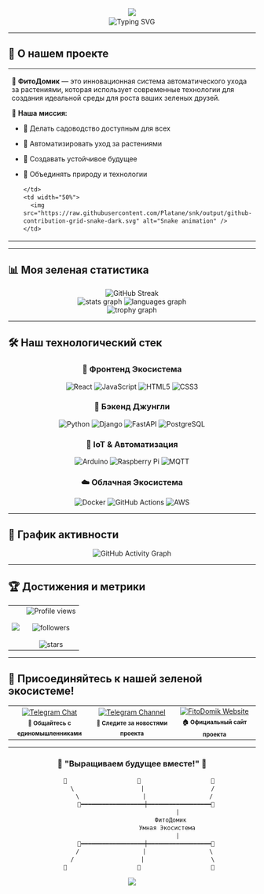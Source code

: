 
<div align="center">
  <img src="https://capsule-render.vercel.app/api?type=waving&color=0:2EA44F,50:4CAF50,100:8BC34A&height=120&section=header&text=🌱%20ФитоДомик%20🌱&fontSize=40&fontColor=fff&animation=twinkling&fontAlignY=35&desc=Создаем%20зеленое%20будущее&descAlignY=55&descSize=18" />
</div>

<div align="center">
  <img src="https://readme-typing-svg.herokuapp.com?font=Fira+Code&weight=600&size=28&pause=1000&color=2EA44F&center=true&vCenter=true&multiline=true&repeat=true&random=false&width=800&height=120&lines=🧑‍💻+Домнин+Вячеслав;👨‍💻+Изразцов+Илья;🚀+Представляют+проект;🌿+ФитоДомик+-+Умная+Экосистема" alt="Typing SVG" />
</div>

---

## 🌱 О нашем проекте

<div align="center">
  <table>
    <tr>
      <td width="50%">
        
**🌿 ФитоДомик** — это инновационная система автоматического ухода за растениями, которая использует современные технологии для создания идеальной среды для роста ваших зеленых друзей.

**🎯 Наша миссия:**
- 🌱 Делать садоводство доступным для всех
- 🤖 Автоматизировать уход за растениями
- 💚 Создавать устойчивое будущее
- 📱 Объединять природу и технологии

      </td>
      <td width="50%">
        <img src="https://raw.githubusercontent.com/Platane/snk/output/github-contribution-grid-snake-dark.svg" alt="Snake animation" />
      </td>
    </tr>
  </table>
</div>

---

## 📊 Моя зеленая статистика

<div align="center">
  <img src="https://github-readme-streak-stats.herokuapp.com?user=Legenda658&theme=dark&background=0D1117&ring=2EA44F&fire=4CAF50&currStreakLabel=8BC34A&sideLabels=FFFFFF&currStreakNum=FFFFFF&dates=8B949E&sideNums=2EA44F&hide_border=true&stroke=2EA44F" alt="GitHub Streak" />
</div>

<div align="center">
  <img src="https://github-readme-stats.vercel.app/api?username=Legenda658&hide_title=false&hide_rank=false&show_icons=true&include_all_commits=true&count_private=true&disable_animations=false&theme=dark&locale=ru&hide_border=true&bg_color=0D1117&title_color=2EA44F&icon_color=4CAF50&text_color=FFFFFF&ring_color=2EA44F" height="180" alt="stats graph" />
  <img src="https://github-readme-stats.vercel.app/api/top-langs?username=Legenda658&locale=ru&hide_title=false&layout=compact&card_width=320&langs_count=8&theme=dark&hide_border=true&bg_color=0D1117&title_color=2EA44F&text_color=FFFFFF" height="180" alt="languages graph" />
</div>

<div align="center">
  <img src="https://github-profile-trophy.vercel.app?username=Legenda658&theme=onestar&column=4&row=2&margin-w=15&margin-h=15&no-bg=false&no-frame=false" alt="trophy graph" />
</div>

---

## 🛠️ Наш технологический стек

<div align="center">

### 🌱 Фронтенд Экосистема
![React](https://img.shields.io/badge/React-20232A?style=for-the-badge&logo=react&logoColor=61DAFB)
![JavaScript](https://img.shields.io/badge/JavaScript-F7DF1E?style=for-the-badge&logo=javascript&logoColor=black)
![HTML5](https://img.shields.io/badge/HTML5-E34F26?style=for-the-badge&logo=html5&logoColor=white)
![CSS3](https://img.shields.io/badge/CSS3-1572B6?style=for-the-badge&logo=css3&logoColor=white)

### 🌿 Бэкенд Джунгли
![Python](https://img.shields.io/badge/Python-3776AB?style=for-the-badge&logo=python&logoColor=white)
![Django](https://img.shields.io/badge/Django-092E20?style=for-the-badge&logo=django&logoColor=white)
![FastAPI](https://img.shields.io/badge/FastAPI-005571?style=for-the-badge&logo=fastapi)
![PostgreSQL](https://img.shields.io/badge/PostgreSQL-316192?style=for-the-badge&logo=postgresql&logoColor=white)

### 🤖 IoT & Автоматизация
![Arduino](https://img.shields.io/badge/Arduino-00979D?style=for-the-badge&logo=Arduino&logoColor=white)
![Raspberry Pi](https://img.shields.io/badge/Raspberry%20Pi-A22846?style=for-the-badge&logo=Raspberry%20Pi&logoColor=white)
![MQTT](https://img.shields.io/badge/MQTT-3C5280?style=for-the-badge&logo=eclipse-mosquitto&logoColor=white)

### ☁️ Облачная Экосистема
![Docker](https://img.shields.io/badge/Docker-2496ED?style=for-the-badge&logo=docker&logoColor=white)
![GitHub Actions](https://img.shields.io/badge/GitHub_Actions-2088FF?style=for-the-badge&logo=github-actions&logoColor=white)
![AWS](https://img.shields.io/badge/AWS-232F3E?style=for-the-badge&logo=amazon-aws&logoColor=white)

</div>

---

## 🌿 График активности

<div align="center">
  <img src="https://github-readme-activity-graph.vercel.app/graph?username=Legenda658&bg_color=0d1117&color=2ea44f&line=4caf50&point=8bc34a&area=true&hide_border=true&custom_title=🌱%20Рост%20и%20развитие%20в%20GitHub" alt="GitHub Activity Graph" />
</div>

---

## 🏆 Достижения и метрики

<div align="center">
  <table>
    <tr>
      <td align="center">
        <img src="https://github-readme-stats.vercel.app/api/pin/?username=Legenda658&repo=FitoDomik&theme=dark&bg_color=0D1117&title_color=2EA44F&text_color=FFFFFF&icon_color=4CAF50&hide_border=true" />
      </td>
      <td align="center">
        <img src="https://komarev.com/ghpvc/?username=Legenda658&style=for-the-badge&color=2EA44F&label=ПРОФИЛЬ+ПОСЕЩЕНИЙ" alt="Profile views" />
        <br><br>
        <img src="https://img.shields.io/github/followers/Legenda658?style=for-the-badge&color=2EA44F&labelColor=0D1117&logo=github" alt="followers" />
        <br><br>
        <img src="https://img.shields.io/github/stars/Legenda658?style=for-the-badge&color=4CAF50&labelColor=0D1117&logo=github" alt="stars" />
      </td>
    </tr>
  </table>
</div>

---

## 🌱 Присоединяйтесь к нашей зеленой экосистеме!

<div align="center">
  <table>
    <tr>
      <td align="center" width="33%">
        <a href="https://t.me/FitoDomik">
          <img src="https://img.shields.io/badge/💬_Telegram_Чат-2CA5E0?style=for-the-badge&logo=telegram&logoColor=white&labelColor=2CA5E0&color=white" alt="Telegram Chat" height="50"/>
        </a>
        <br>
        <sub><b>🌿 Общайтесь с единомышленниками</b></sub>
      </td>
      <td align="center" width="33%">
        <a href="https://t.me/FitoDomik_429">
          <img src="https://img.shields.io/badge/📢_Telegram_Канал-2CA5E0?style=for-the-badge&logo=telegram&logoColor=white&labelColor=2CA5E0&color=white" alt="Telegram Channel" height="50"/>
        </a>
        <br>
        <sub><b>📡 Следите за новостями проекта</b></sub>
      </td>
      <td align="center" width="33%">
        <a href="https://fitodomik.ru">
          <img src="https://img.shields.io/badge/🌿_Сайт_ФитоДомик-2EA44F?style=for-the-badge&logo=leaf&logoColor=white&labelColor=2EA44F&color=white" alt="FitoDomik Website" height="50"/>
        </a>
        <br>
        <sub><b>🏠 Официальный сайт проекта</b></sub>
      </td>
    </tr>
  </table>
</div>

---

<div align="center">
  
### 💚 "Выращиваем будущее вместе!" 💚

```
    🌱                    🌿                    🌱
      \                   |                   /
       \                  |                  /
        🌿━━━━━━━━━━━━━━━━━━┿━━━━━━━━━━━━━━━━━━🌿
                          |
                      ФитоДомик
                    Умная Экосистема
                          |
        🌿━━━━━━━━━━━━━━━━━━┿━━━━━━━━━━━━━━━━━━🌿
       /                  |                  \
      /                   |                   \
    🌱                    🌿                    🌱
```

<img src="https://capsule-render.vercel.app/api?type=waving&color=0:8BC34A,50:4CAF50,100:2EA44F&height=100&section=footer&animation=twinkling" />

</div>
